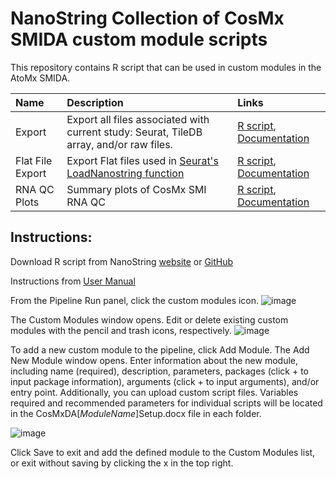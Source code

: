 NanoString Collection of CosMx SMIDA custom module scripts
=================
This repository contains R script that can be used in custom modules in the AtoMx SMIDA.
 

| Name              | Description                                                                                                                                                                                                                                                                                                                                                                                                                                         |Links|
| :---------------- | :-------------------------------------------------------------------------------------------------------------------------------------------------------------------------------------------------------------------------------------------------------------------------------------------------------------------------------------------------------------------------------------------------------------------------------------------------- |:------------------------|
| Export     | Export all files associated with current study: Seurat, TileDB array, and/or raw files.| [R script](https://github.com/Nanostring-Biostats/CosMxDACustomModules/blob/main/Export/CosMxDAExport.R), [Documentation](https://github.com/Nanostring-Biostats/CosMxDACustomModules/blob/main/Export/CosMxDAExportSetup.docx) | 
| Flat File Export     | Export Flat files used in [Seurat's LoadNanostring function](https://satijalab.org/seurat/articles/spatial_vignette_2#human-lung-nanostring-cosmx-spatial-molecular-imager)| [R script](https://github.com/Nanostring-Biostats/CosMxDACustomModules/blob/main/flatFileExport/flatFileExport.R), [Documentation](https://github.com/Nanostring-Biostats/CosMxDACustomModules/blob/main/flatFileExport/CosMxDAFlatFileExportSetup.docx) |  
| RNA QC Plots     | Summary plots of CosMx SMI RNA QC | [R script](https://github.com/Nanostring-Biostats/CosMxDACustomModules/blob/main/RNAQCPlots/QC_Module_Flowcell_Plots.R), [Documentation](https://github.com/Nanostring-Biostats/CosMxDACustomModules/blob/main/RNAQCPlots/CosMxDA_RNAQCPlotSetup.docx) | 

## Instructions: 
Download R script from NanoString [website](https://nanostring.com/) or [GitHub](https://github.com/Nanostring-Biostats/CosMxDACustomModules) 

Instructions from [User Manual](https://university.nanostring.com/cosmx-smi-data-analysis-user-manual)

From the Pipeline Run panel, click the custom modules icon. 
![image](https://github.com/Nanostring-Biostats/CosMxDACustomModules/assets/40255151/bbf9e45f-f4d9-4b9f-9de2-9ef69304f0e4)

The Custom Modules window opens. Edit or delete existing custom modules with the pencil and trash icons, respectively.
![image](https://github.com/Nanostring-Biostats/CosMxDACustomModules/assets/40255151/53e82ef4-12d4-45a8-9be3-6f1fb853fbe6)

To add a new custom module to the pipeline, click Add Module. The Add New Module window opens. Enter information about the new module, including name (required), description, parameters, packages (click + to input package information), arguments (click + to input arguments), and/or entry point. Additionally, you can upload custom script files. Variables required and recommended parameters for individual scripts will be located in the CosMxDA[*ModuleName*]Setup.docx file in each folder.

![image](https://github.com/Nanostring-Biostats/CosMxDACustomModules/assets/40255151/ec77eccc-206d-4ed5-b955-481f6137019a)

Click Save to exit and add the defined module to the Custom Modules list, or exit without saving by clicking the x in the top right.
